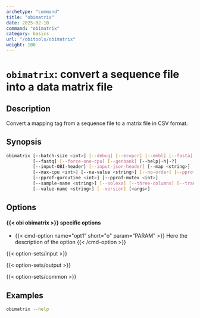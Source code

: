 ```yaml
---
archetype: "command"
title: "obimatrix"
date: 2025-02-10
command: "obimatrix"
category: basics
url: "/obitools/obimatrix"
weight: 100
---
```


# `obimatrix`: convert a sequence file into a data matrix file

## Description 

Convert a mapping tag from a sequence file to a matrix file in CSV format.

## Synopsis

```bash
obimatrix [--batch-size <int>] [--debug] [--ecopcr] [--embl] [--fasta]
          [--fastq] [--force-one-cpu] [--genbank] [--help|-h|-?]
          [--input-OBI-header] [--input-json-header] [--map <string>]
          [--max-cpu <int>] [--na-value <string>] [--no-order] [--pprof]
          [--pprof-goroutine <int>] [--pprof-mutex <int>]
          [--sample-name <string>] [--solexa] [--three-columns] [--transpose]
          [--value-name <string>] [--version] [<args>]
```

## Options

#### {{< obi obimatrix >}} specific options

- {{< cmd-option name="opt1" short="o" param="PARAM" >}}
  Here the description of the option
  {{< /cmd-option >}}

{{< option-sets/input >}}

{{< option-sets/output >}}

{{< option-sets/common >}}

## Examples

```bash
obimatrix --help
```
